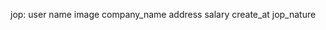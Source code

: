 jop:
    user
    name
    image
    company_name
    address
    salary
    create_at
    jop_nature

